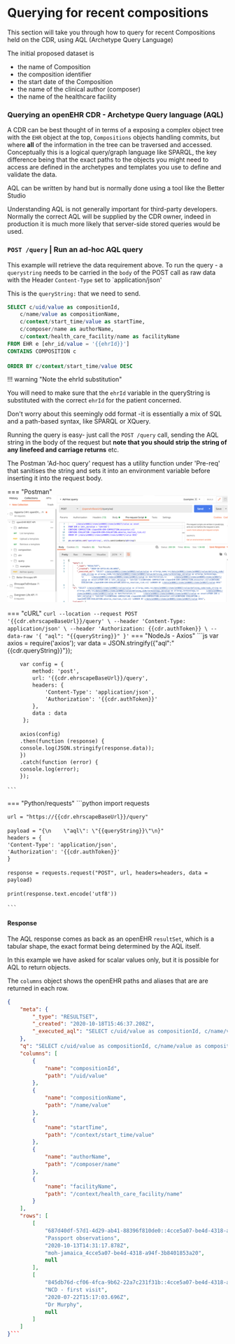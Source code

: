 # Querying for recent compositions

This section will take you through how to query for recent Compositions held on the CDR, using AQL (Archetype Query Language)

The initial proposed dataset is
- the name of Composition
- the composition identifier 
- the start date of the Composition
- the name of the clinical author (composer)
- the name of the healthcare facility


### Querying an openEHR CDR - Archetype Query language (AQL)

A CDR can be best thought of in terms of a exposing a complex object tree with the `EHR` object at the top, `Compositions` objects handling commits, but where **all** of the information in the tree can be traversed and accessed. Conceptually this is a logical query/graph language like SPARQL, the key difference being that the exact paths to the objects you might need to access are defined in the archetypes and templates you use to define and validate the data.

AQL can be written by hand but is normally done using a tool like the Better Studio 

Understanding AQL is not generally important for third-party developers. Normally the correct AQL will be supplied by the CDR owner, indeed in production it is much more likely that server-side stored queries would be used.

###  `POST /query` | Run an ad-hoc AQL query

This example will retrieve the data requirement above. To run the query - a `querystring` needs to be carried in the `body` of the POST call as raw data with the Header `Content-Type` set to `application/json'

This is the `queryString:` that we need to send.

```sql
SELECT c/uid/value as compositionId, 
    c/name/value as compositionName,
    c/context/start_time/value as startTime, 
    c/composer/name as authorName, 
    c/context/health_care_facility/name as facilityName
FROM EHR e [ehr_id/value = '{{ehrId}}']
CONTAINS COMPOSITION c

ORDER BY c/context/start_time/value DESC
```

!!! warning "Note the ehrId substitution"

You will need to make sure that the `ehrId` variable in the queryString is substituted with the correct `ehrId` for the patient concerned.

Don't worry about this seemingly odd format -it is essentially a mix of SQL and a path-based syntax, like SPARQL or XQuery.

Running the query is easy- just call the `POST /query` call, sending the AQL string in the body of the request but **note that you should strip the string of any linefeed and carriage returns** etc. 

The Postman 'Ad-hoc query' request has a utility function under 'Pre-req' that sanitises the string and sets it into an environment variable before inserting it into the request body.

=== "Postman"
    ![](../images/cdr-run-query-postman.png)

=== "cURL"
    ```
    curl --location --request POST '{{cdr.ehrscapeBaseUrl}}/query' \
        --header 'Content-Type: application/json' \
        --header 'Authorization: {{cdr.authToken}} \
        --data-raw '{
            "aql": "{{queryString}}"
        }'
    ```
=== "NodeJs - Axios"
    ```js
      var axios = require('axios');
        var data = JSON.stringify({"aql":"{{cdr.queryString}}"});

        var config = {
            method: 'post',
            url: '{{cdr.ehrscapeBaseUrl}}/query',
            headers: { 
                'Content-Type': 'application/json', 
                'Authorization': '{{cdr.authToken}}'
            },
            data : data
         };

        axios(config)
        .then(function (response) {
        console.log(JSON.stringify(response.data));
        })
        .catch(function (error) {
        console.log(error);
        });

    ```
=== "Python/requests"
    ```python
    import requests

    url = "https://{{cdr.ehrscapeBaseUrl}}/query"

    payload = "{\n    \"aql\": \"{{queryString}}\"\n}"
    headers = {
    'Content-Type': 'application/json',
    'Authorization': '{{cdr.authToken}}'
    }

    response = requests.request("POST", url, headers=headers, data = payload)

    print(response.text.encode('utf8'))

    ```

#### Response

The AQL response comes as back as an openEHR `resultSet`, which is a tabular shape, the exact format being determined by the AQL itself.

In this example we have asked for scalar values only, but it is possible for AQL to return objects.

The `columns` object shows the openEHR paths and aliases that are are returned in each row. 

```json
{
    "meta": {
        "_type": "RESULTSET",
        "_created": "2020-10-18T15:46:37.208Z",
        "_executed_aql": "SELECT c/uid/value as compositionId, c/name/value as compositionName,\nc/context/start_time/value as startTime, c/composer/name as authorName, c/context/health_care_facility/name as facilityName\nFROM EHR e \nCONTAINS COMPOSITION c\n \nORDER BY c/context/start_time/value DESC"
    },
    "q": "SELECT c/uid/value as compositionId, c/name/value as compositionName,\nc/context/start_time/value as startTime, c/composer/name as authorName, c/context/health_care_facility/name as facilityName\nFROM EHR e \nCONTAINS COMPOSITION c\n \nORDER BY c/context/start_time/value DESC",
    "columns": [
        {
            "name": "compositionId",
            "path": "/uid/value"
        },
        {
            "name": "compositionName",
            "path": "/name/value"
        },
        {
            "name": "startTime",
            "path": "/context/start_time/value"
        },
        {
            "name": "authorName",
            "path": "/composer/name"
        },
        {
            "name": "facilityName",
            "path": "/context/health_care_facility/name"
        }
    ],
    "rows": [
        [
            "687d40df-57d1-4d29-ab41-88396f810de0::4cce5a07-be4d-4318-a94f-3b8401853a20::1",
            "Passport observations",
            "2020-10-13T14:31:17.878Z",
            "moh-jamaica_4cce5a07-be4d-4318-a94f-3b8401853a20",
            null
        ],
        [
            "845db76d-cf06-4fca-9b62-22a7c231f31b::4cce5a07-be4d-4318-a94f-3b8401853a20::1",
            "NCD - first visit",
            "2020-07-22T15:17:03.696Z",
            "Dr Murphy",
            null
        ]
    ]
}```